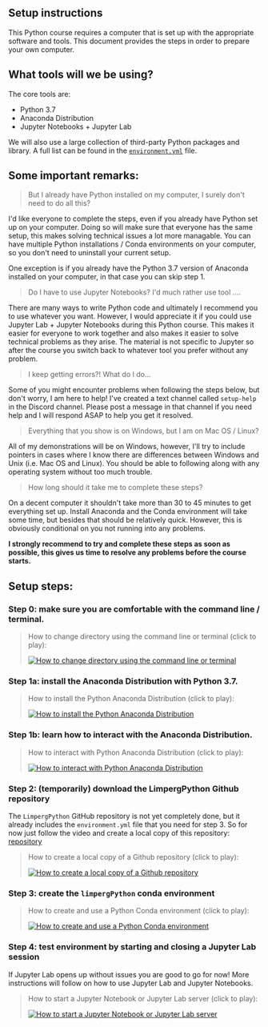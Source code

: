 ## Setup instructions

This Python course requires a computer that is set up with the appropriate software and tools. This document provides the steps in order to prepare your own computer. 

## What tools will we be using?

The core tools are:

* Python 3.7 
* Anaconda Distribution
* Jupyter Notebooks + Jupyter Lab

We will also use a large collection of third-party Python packages and library. A full list can be found in the [`environment.yml`](https://github.com/TiesdeKok/limperg_python/blob/master/environment.yml) file. 

## Some important remarks:

> But I already have Python installed on my computer, I surely don't need to do all this?

I'd like everyone to complete the steps, even if you already have Python set up on your computer. Doing so will make sure that everyone has the same setup, this makes solving technical issues a lot more managable. You can have multiple Python installations / Conda environments on your computer, so you don't need to uninstall your current setup. 

One exception is if you already have the Python 3.7 version of Anaconda installed on your computer, in that case you can skip step 1. 

> Do I have to use Jupyter Notebooks? I'd much rather use tool .... 

There are many ways to write Python code and ultimately I recommend you to use whatever you want. However, I would appreciate it if you could use Jupyter Lab + Jupyter Notebooks during this Python course. This makes it easier for everyone to work together and also makes it easier to solve technical problems as they arise. The material is not specific to Jupyter so after the course you switch back to whatever tool you prefer without any problem. 

> I keep getting errors?! What do I do... 

Some of you might encounter problems when following the steps below, but don't worry, I am here to help! I've created a text channel called `setup-help` in the Discord channel. Please post a message in that channel if you need help and I will respond ASAP to help you get it resolved. 

> Everything that you show is on Windows, but I am on Mac OS / Linux? 

All of my demonstrations will be on Windows, however, I'll try to include pointers in cases where I know there are differences between Windows and Unix (i.e. Mac OS and Linux). You should be able to following along with any operating system without too much trouble. 

> How long should it take me to complete these steps?

On a decent computer it shouldn't take more than 30 to 45 minutes to get everything set up. Install Anaconda and the Conda environment will take some time, but besides that should be relatively quick. However, this is obviously conditional on you not running into any problems. 

**I strongly recommend to try and complete these steps as soon as possible, this gives us time to resolve any problems before the course starts.**  

## Setup steps:

###  **Step 0:** make sure you are comfortable with the command line / terminal. 

> How to change directory using the command line or terminal (click to play):  
> 
> [![How to change directory using the command line or terminal](https://img.youtube.com/vi/1rUFqkRQkok/0.jpg)](https://www.youtube.com/watch?v=1rUFqkRQkok "How to change directory using the command line or terminal")

###  **Step 1a:** install the Anaconda Distribution with Python 3.7.

> How to install the Python Anaconda Distribution (click to play):  
> 
> [![How to install the Python Anaconda Distribution](https://img.youtube.com/vi/_hsPV5ZZoJo/0.jpg)](https://www.youtube.com/watch?v=_hsPV5ZZoJo "How to install the Python Anaconda Distribution")

###  **Step 1b:** learn how to interact with the Anaconda Distribution.

> How to interact with Python Anaconda Distribution (click to play):  
> 
> [![How to interact with Python Anaconda Distribution](https://img.youtube.com/vi/pu2vVRUUVao/0.jpg)](https://www.youtube.com/watch?v=pu2vVRUUVao "How to interact with Python Anaconda Distribution")

###  **Step 2:** (temporarily) download the LimpergPython Github repository

The `LimpergPython` GitHub repository is not yet completely done, but it already includes the `environment.yml` file that you need for step 3. So for now just follow the video and create a local copy of this repository: [repository](https://github.com/TiesdeKok/limperg_python)  

> How to create a local copy of a Github repository  (click to play):  
> 
> [![How to create a local copy of a Github repository](https://img.youtube.com/vi/lnAAw97hVk0/0.jpg)](https://www.youtube.com/watch?v=lnAAw97hVk0 "How to create a local copy of a Github repository")

###  **Step 3:** create the `limpergPython` conda environment

> How to create and use a Python Conda environment (click to play):  
> 
> [![How to create and use a Python Conda environment](https://img.youtube.com/vi/CsqHyPMDSnc/0.jpg)](https://www.youtube.com/watch?v=CsqHyPMDSnc "How to create and use a Python Conda environment")

### **Step 4:** test environment by starting and closing a Jupyter Lab session

If Jupyter Lab opens up without issues you are good to go for now! More instructions will follow on how to use Jupyter Lab and Jupyter Notebooks.

> How to start a Jupyter Notebook or Jupyter Lab server (click to play):  
> 
> [![How to start a Jupyter Notebook or Jupyter Lab server](https://img.youtube.com/vi/pHvIGIRhFM8/0.jpg)](https://www.youtube.com/watch?v=pHvIGIRhFM8 "How to start a Jupyter Notebook or Jupyter Lab server")
